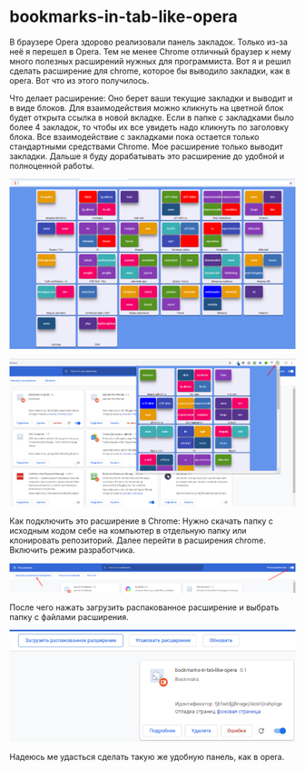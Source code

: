 # bookmarks-in-tab-like-opera

В браузере Opera здорово реализовали панель закладок. Только из-за неё я перешел в Opera.
Тем не менее Chrome отличный браузер к нему много полезных расширений нужных для программиста.  Вот я и решил сделать расширение для chrome, которое бы выводило закладки, как в opera.
Вот что из этого получилось.

Что делает расширение: Оно берет ваши текущие закладки и выводит и в виде блоков. Для взаимодействия можно кликнуть на цветной блок будет открыта ссылка в новой вкладке.
Если в папке с закладками было более 4 закладок, то чтобы их все увидеть надо кликнуть по заголовку блока.
Все взаимодействие с закладками пока остается только стандартными средствами Chrome. Мое расширение только выводит закладки.
Дальше я буду дорабатывать это расширение до удобной и полноценной работы.

![](https://github.com/Bespalov-AV/bookmarks-in-tab-like-opera/raw/master/screenshots/Screenshot_1.png)

![](https://github.com/Bespalov-AV/bookmarks-in-tab-like-opera/raw/master/screenshots/Screenshot_2.png)

Как подключить это расширение в Chrome:
Нужно скачать папку с исходным кодом себе на компьютер в отдельную папку или клонировать репозиторий.
Далее перейти в расширения chrome. Включить режим разработчика.

![](https://github.com/Bespalov-AV/bookmarks-in-tab-like-opera/raw/master/screenshots/Screenshot_3.png)

После чего нажать загрузить распакованное расширение и выбрать папку с файлами расширения.

![](https://github.com/Bespalov-AV/bookmarks-in-tab-like-opera/raw/master/screenshots/Screenshot_4.png)

Надеюсь ме удасться сделать такую же удобную панель, как в opera.
